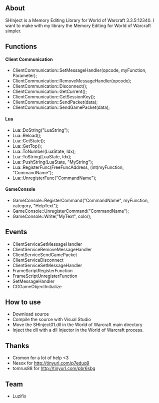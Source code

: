 ## About
SHInject is a Memory Editing Library for World of Warcraft 3.3.5:12340. I want to make with my library the Memory Editing for World of Warcraft simpler.

## Functions

#### Client Communication
* ClientCommunication::SetMessageHandler(opcode, myFunction, Parameter);
* ClientCommunication::RemoveMessageHandler(opcode);
* ClientCommunication::Disconnect();
* ClientCommunication::GetCurrent();
* ClientCommunication::GetSessionKey();
* ClientCommunication::SendPacket(data);
* ClientCommunication::SendGamePacket(data);

#### Lua
* Lua::DoString("LuaString");
* Lua::Reload();
* Lua::GetState();
* Lua::GetTop();
* Lua::ToNumber(LuaState, Idx);
* Lua::ToString(LuaState, Idx);
* Lua::PushString(LuaState, "MyString");
* Lua::RegisterFunc(FreeFuncAddress, (int)myFunction, "CommandName");
* Lua::UnregisterFunc("CommandName");

#### GameConsole
* GameConsole::RegisterCommand("CommandName", myFunction, category, "HelpText");
* GameConsole::UnregisterCommand("CommandName");
* GameConsole::Write("MyText", color);

## Events
* ClientServiceSetMessageHandler
* ClientServiceRemoveMessageHandler
* ClientServiceSendGamePacket
* ClientServiceDisconnect
* ClientServiceSetMessageHandler
* FrameScriptRegisterFunction
* FrameScriptUnregisterFunction
* SetMessageHandler
* CGGameObjectInitialize

## How to use
* Download source
* Compile the source with Visual Studio
* Move the SHInject01.dll in the World of Warcraft main directory
* Inject the dll with a dll Injector in the World of Warcraft process.

## Thanks
* Cromon for a lot of help <3
* Nesox for http://tinyurl.com/p7eduq9
* tomrus88 for http://tinyurl.com/pbr6sbg

## Team
* Luzifix

